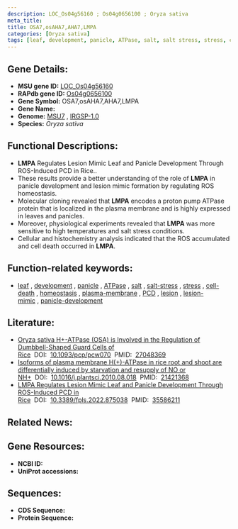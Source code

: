 ```yaml
---
description: LOC_Os04g56160 ; Os04g0656100 ; Oryza sativa
meta_title:
title: OSA7,osAHA7,AHA7,LMPA
categories: [Oryza sativa]
tags: [leaf, development, panicle, ATPase, salt, salt stress, stress, cell death, homeostasis, plasma membrane, PCD, lesion, lesion mimic, panicle development]
---
```


## Gene Details:
- **MSU gene ID:** [LOC_Os04g56160](http://rice.uga.edu/cgi-bin/ORF_infopage.cgi?orf=LOC_Os04g56160)  
- **RAPdb gene ID:** [Os04g0656100](https://rapdb.dna.affrc.go.jp/locus/?name=Os04g0656100)  
- **Gene Symbol:** OSA7,osAHA7,AHA7,LMPA
- **Gene Name:**
- **Genome:**  [MSU7](http://rice.uga.edu/)&nbsp;,&nbsp;[IRGSP-1.0](https://rapdb.dna.affrc.go.jp/download/irgsp1.html)
- **Species:** *Oryza sativa*

## Functional Descriptions:
   - **LMPA** Regulates Lesion Mimic Leaf and Panicle Development Through ROS-Induced PCD in Rice..
   - These results provide a better understanding of the role of **LMPA** in panicle development and lesion mimic formation by regulating ROS homeostasis.
   - Molecular cloning revealed that **LMPA** encodes a proton pump ATPase protein that is localized in the plasma membrane and is highly expressed in leaves and panicles.
   - Moreover, physiological experiments revealed that **LMPA** was more sensitive to high temperatures and salt stress conditions.
   - Cellular and histochemistry analysis indicated that the ROS accumulated and cell death occurred in **LMPA**.

## Function-related keywords:
   - [leaf](/tags/leaf/)&nbsp;,&nbsp;[development](/tags/development/)&nbsp;,&nbsp;[panicle](/tags/panicle/)&nbsp;,&nbsp;[ATPase](/tags/ATPase/)&nbsp;,&nbsp;[salt](/tags/salt/)&nbsp;,&nbsp;[salt-stress](/tags/salt-stress/)&nbsp;,&nbsp;[stress](/tags/stress/)&nbsp;,&nbsp;[cell-death](/tags/cell-death/)&nbsp;,&nbsp;[homeostasis](/tags/homeostasis/)&nbsp;,&nbsp;[plasma-membrane](/tags/plasma-membrane/)&nbsp;,&nbsp;[PCD](/tags/PCD/)&nbsp;,&nbsp;[lesion](/tags/lesion/)&nbsp;,&nbsp;[lesion-mimic](/tags/lesion-mimic/)&nbsp;,&nbsp;[panicle-development](/tags/panicle-development/)

## Literature:
   - [Oryza sativa H+-ATPase (OSA) is Involved in the Regulation of Dumbbell-Shaped Guard Cells of Rice](https://www.doi.org/10.1093/pcp/pcw070)&nbsp;&nbsp;DOI:&nbsp;&nbsp;[10.1093/pcp/pcw070](https://www.doi.org/10.1093/pcp/pcw070)&nbsp;&nbsp;PMID:&nbsp;&nbsp;[27048369](https://pubmed.ncbi.nlm.nih.gov/27048369/)
   - [Isoforms of plasma membrane H(+)-ATPase in rice root and shoot are differentially induced by starvation and resupply of NO or NH+](https://www.doi.org/10.1016/j.plantsci.2010.08.018)&nbsp;&nbsp;DOI:&nbsp;&nbsp;[10.1016/j.plantsci.2010.08.018](https://www.doi.org/10.1016/j.plantsci.2010.08.018)&nbsp;&nbsp;PMID:&nbsp;&nbsp;[21421368](https://pubmed.ncbi.nlm.nih.gov/21421368/)
   - [LMPA Regulates Lesion Mimic Leaf and Panicle Development Through ROS-Induced PCD in Rice](https://www.doi.org/10.3389/fpls.2022.875038)&nbsp;&nbsp;DOI:&nbsp;&nbsp;[10.3389/fpls.2022.875038](https://www.doi.org/10.3389/fpls.2022.875038)&nbsp;&nbsp;PMID:&nbsp;&nbsp;[35586211](https://pubmed.ncbi.nlm.nih.gov/35586211/)

## Related News:

## Gene Resources:
- **NCBI ID:**  []()
- **UniProt accessions:** [](https://www.uniprot.org/uniprotkb//entry)

## Sequences:
- **CDS Sequence:**
- **Protein Sequence:**
